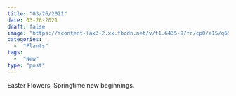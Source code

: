 ```yaml
---
title: "03/26/2021"
date: 03-26-2021
draft: false
image: "https://scontent-lax3-2.xx.fbcdn.net/v/t1.6435-9/fr/cp0/e15/q65/165241184_10158865963387419_2425447551671667644_n.jpg?_nc_cat=107&ccb=1-3&_nc_sid=110474&_nc_ohc=VXeqFLP297cAX_s24VI&_nc_oc=AQn1KokweKuQT_EjpDozqi6BGIEsd4DddrBn-HPDN_-Xk-vRd3Ym_NNLa1DNREtDBSw&_nc_ht=scontent-lax3-2.xx&tp=14&oh=abc434bfdc5dc5e4bda829493c55e443&oe=60E0DB4D"
categories:
  -  "Plants"
tags:
  -  "New"
type: "post"
---
```

Easter Flowers, Springtime new beginnings.